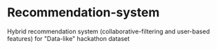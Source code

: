 # Recommendation-system
Hybrid recommendation system (collaborative-filtering and user-based features) for "Data-like" hackathon dataset
